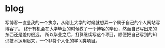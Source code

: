 # blog
写博客一直是我的一个执念，从刚上大学的时候就想弄一个属于自己的个人网站写博客了。
终于有机会在大学毕业的时候做了一个博客的毕设，然而自己写出来的东西还是差的很远。
所以毕业之后，打算继续写这个项目，顺便把自己写到的知识技术运用起来，一个非常个人化的学习类项目。
